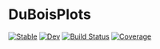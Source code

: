 # DuBoisPlots

[![Stable](https://img.shields.io/badge/docs-stable-blue.svg)](https://eirikbrandsaas.github.io/DuBoisPlots.jl/stable/)
[![Dev](https://img.shields.io/badge/docs-dev-blue.svg)](https://eirikbrandsaas.github.io/DuBoisPlots.jl/dev/)
[![Build Status](https://github.com/eirikbrandsaas/DuBoisPlots.jl/actions/workflows/CI.yml/badge.svg?branch=main)](https://github.com/eirikbrandsaas/DuBoisPlots.jl/actions/workflows/CI.yml?query=branch%3Amain)
[![Coverage](https://codecov.io/gh/eirikbrandsaas/DuBoisPlots.jl/branch/main/graph/badge.svg)](https://codecov.io/gh/eirikbrandsaas/DuBoisPlots.jl)
